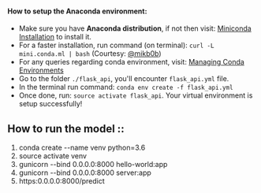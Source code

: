
#### How to setup the Anaconda environment:

- Make sure you have __Anaconda distribution__, if not then visit: [Miniconda Installation](https://conda.io/miniconda.html) to install it.
- For a faster installation, run command (on terminal): `curl -L mini.conda.ml | bash` (Courtesy: [@mikb0b](https://twitter.com/mikb0b))
- For any queries regarding conda environment, visit: [Managing Conda Environments](https://conda.io/docs/user-guide/tasks/manage-environments.html)
- Go to the folder `./flask_api`, you'll encounter `flask_api.yml` file.
- In the terminal run command: `conda env create -f flask_api.yml`
- Once done, run: `source activate flask_api`. Your virtual environment is setup successfully!

## How to run the model ::
1. conda create --name venv python=3.6
2. source activate venv
3. gunicorn --bind 0.0.0.0:8000 hello-world:app
4. gunicorn --bind 0.0.0.0:8000 server:app
5. https:0.0.0.0:8000/predict

